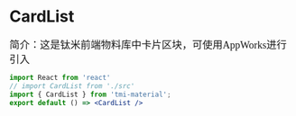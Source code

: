 # CardList

<font size=4 face="微软雅黑">简介：这是钛米前端物料库中卡片区块，可使用AppWorks进行引入</font>

```jsx
import React from 'react'
// import CardList from './src'
import { CardList } from 'tmi-material';
export default () => <CardList />
```